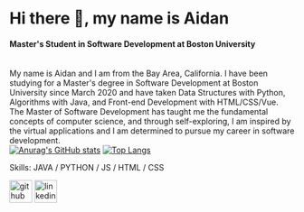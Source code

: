 # Hi there 👋, my name is Aidan
#### Master's Student in Software Development at Boston University
\
My name is Aidan and I am from the Bay Area, California. I have been studying for a Master's degree in Software Development at Boston University since March 2020 and have taken Data Structures with Python, Algorithms with Java, and Front-end Development with HTML/CSS/Vue. The Master of Software Development has taught me the fundamental concepts of computer science, and through self-exploring, I am inspired by the virtual applications and I am determined to pursue my career in software development.\
[![Anurag's GitHub stats](https://github-readme-stats.vercel.app/api?username=aidanschang&theme=radical)](https://github.com/anuraghazra/github-readme-stats)
[![Top Langs](https://github-readme-stats.vercel.app/api/top-langs/?username=anuraghazra&layout=compact&theme=radical)](https://github.com/anuraghazra/github-readme-stats)

Skills: JAVA / PYTHON / JS / HTML / CSS 

[<img src='https://cdn.jsdelivr.net/npm/simple-icons@3.0.1/icons/github.svg' alt='github' height='40'>](https://github.com/aidanschang)  [<img src='https://cdn.jsdelivr.net/npm/simple-icons@3.0.1/icons/linkedin.svg' alt='linkedin' height='40'>](https://www.linkedin.com/in/aidan-chang-b5197860/)  




